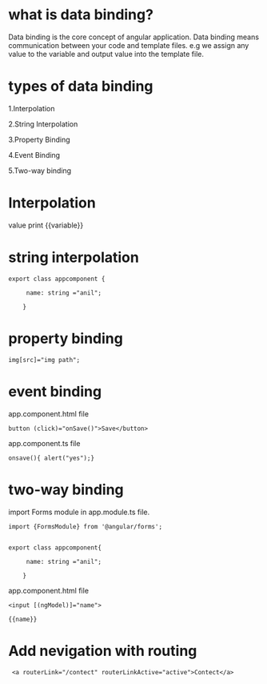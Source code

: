 # what is data binding?
Data binding is the core concept of angular application. Data binding means communication between your code and template files. e.g we assign any value to the variable and output value into the template file.

# types of data binding
1.Interpolation

2.String Interpolation

3.Property Binding

4.Event Binding

5.Two-way binding

# Interpolation
value print {{variable}}

# string interpolation

``` 
export class appcomponent {
     
     name: string ="anil";
     
    }
 ```
  
# property binding    

```
img[src]="img path";

```
# event binding
app.component.html file

```
button (click)="onSave()">Save</button>
```

app.component.ts file

```
onsave(){ alert("yes");}
```

# two-way binding
 import Forms module in app.module.ts file.
 
```
import {FormsModule} from '@angular/forms';
```

```

export class appcomponent{
     
     name: string ="anil";
     
    }
 ```
 
 app.component.html file
 
 ```
 <input [(ngModel)]="name">
 
 {{name}}
 
 ```
# Add nevigation with routing
```
 <a routerLink="/contect" routerLinkActive="active">Contect</a> 
 ```
